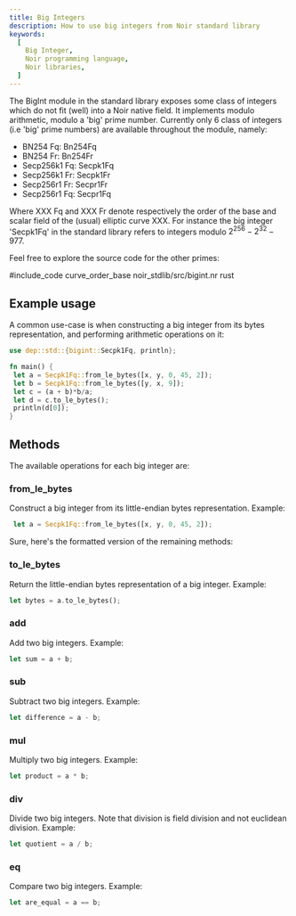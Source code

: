 ```yaml
---
title: Big Integers
description: How to use big integers from Noir standard library
keywords:
  [
    Big Integer,
    Noir programming language,
    Noir libraries,
  ]
---
```


The BigInt module in the standard library exposes some class of integers which do not fit (well) into a Noir native field. It implements modulo arithmetic, modulo a 'big' prime number.
Currently only 6 class of integers (i.e 'big' prime numbers) are available throughout the module, namely:

- BN254 Fq: Bn254Fq
- BN254 Fr: Bn254Fr
- Secp256k1 Fq: Secpk1Fq
- Secp256k1 Fr: Secpk1Fr
- Secp256r1 Fr: Secpr1Fr
- Secp256r1 Fq: Secpr1Fq

Where XXX Fq and XXX Fr denote respectively the order of the base and scalar field of the (usual) elliptic curve XXX.
For instance the big integer 'Secpk1Fq' in the standard library refers to integers modulo $2^{256}-2^{32}-977$.

Feel free to explore the source code for the other primes:

#include_code curve_order_base noir_stdlib/src/bigint.nr rust

## Example usage

A common use-case is when constructing a big integer from its bytes representation, and performing arithmetic operations on it:

```rust
use dep::std::{bigint::Secpk1Fq, println};

fn main() {
 let a = Secpk1Fq::from_le_bytes([x, y, 0, 45, 2]);
 let b = Secpk1Fq::from_le_bytes([y, x, 9]);
 let c = (a + b)*b/a;
 let d = c.to_le_bytes();
 println(d[0]);
}
```

## Methods

The available operations for each big integer are:

### from_le_bytes

Construct a big integer from its little-endian bytes representation. Example:

```rust
 let a = Secpk1Fq::from_le_bytes([x, y, 0, 45, 2]);
 ```

Sure, here's the formatted version of the remaining methods:

### to_le_bytes

Return the little-endian bytes representation of a big integer. Example:

```rust
let bytes = a.to_le_bytes();
```

### add

Add two big integers. Example:

```rust
let sum = a + b;
```

### sub

Subtract two big integers. Example:

```rust
let difference = a - b;
```

### mul

Multiply two big integers. Example:

```rust
let product = a * b;
```

### div

Divide two big integers. Note that division is field division and not euclidean division. Example:

```rust
let quotient = a / b;
```

### eq

Compare two big integers. Example:

```rust
let are_equal = a == b;
```
